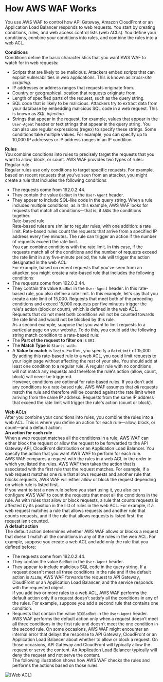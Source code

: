 # How AWS WAF Works<a name="how-aws-waf-works"></a>

You use AWS WAF to control how API Gateway, Amazon CloudFront or an Application Load Balancer responds to web requests\. You start by creating conditions, rules, and web access control lists \(web ACLs\)\. You define your conditions, combine your conditions into rules, and combine the rules into a web ACL\.

**Conditions**  
Conditions define the basic characteristics that you want AWS WAF to watch for in web requests:  
+ Scripts that are likely to be malicious\. Attackers embed scripts that can exploit vulnerabilities in web applications\. This is known as *cross\-site scripting*\.
+ IP addresses or address ranges that requests originate from\.
+ Country or geographical location that requests originate from\.
+ Length of specified parts of the request, such as the query string\.
+ SQL code that is likely to be malicious\. Attackers try to extract data from your database by embedding malicious SQL code in a web request\. This is known as *SQL injection*\.
+ Strings that appear in the request, for example, values that appear in the `User-Agent` header or text strings that appear in the query string\. You can also use regular expressions \(regex\) to specify these strings\.
Some conditions take multiple values\. For example, you can specify up to 10,000 IP addresses or IP address ranges in an IP condition\.

**Rules**  
You combine conditions into rules to precisely target the requests that you want to allow, block, or count\. AWS WAF provides two types of rules:    
Regular rule  
Regular rules use only conditions to target specific requests\. For example, based on recent requests that you've seen from an attacker, you might create a rule that includes the following conditions:   
+ The requests come from 192\.0\.2\.44\.
+ They contain the value `BadBot` in the `User-Agent` header\.
+ They appear to include SQL\-like code in the query string\.
When a rule includes multiple conditions, as in this example, AWS WAF looks for requests that match all conditions—that is, it `AND`s the conditions together\.   
Rate\-based rule  
Rate\-based rules are similar to regular rules, with one addition: a rate limit\. Rate\-based rules count the requests that arrive from a specified IP address every five minutes\. The rule can trigger an action if the number of requests exceed the rate limit\.  
You can combine conditions with the rate limit\. In this case, if the requests match all of the conditions and the number of requests exceed the rate limit in any five\-minute period, the rule will trigger the action designated in the web ACL\.  
For example, based on recent requests that you've seen from an attacker, you might create a rate\-based rule that includes the following conditions:   
+ The requests come from 192\.0\.2\.44\.
+ They contain the value `BadBot` in the `User-Agent` header\.
In this rate\-based rule, you also define a rate limit\. In this example, let's say that you create a rate limit of 15,000\. Requests that meet both of the preceding conditions and exceed 15,000 requests per five minutes trigger the rule's action \(block or count\), which is defined in the web ACL\.  
Requests that do not meet both conditions will not be counted towards the rate limit and would not be blocked by this rule\.  
As a second example, suppose that you want to limit requests to a particular page on your website\. To do this, you could add the following string match condition to a rate\-based rule:  
+ The **Part of the request to filter on** is `URI`\.
+ The **Match Type** is `Starts with`\. 
+ A **Value to match** is `login`\. 
Further, you specify a `RateLimit` of 15,000\.  
By adding this rate\-based rule to a web ACL, you could limit requests to your login page without affecting the rest of your site\.
You should add at least one condition to a regular rule\. A regular rule with no conditions will not match any requests and therefore the rule's action \(allow, count, block\) will never be triggered\.   
However, conditions are optional for rate\-based rules\. If you don't add any conditions to a rate\-based rule, AWS WAF assumes that *all* requests match the rule and therefore will be counted against the rate limit when arriving from the same IP address\. Requests from the same IP address that exceed the rate limit will trigger the rule's action \(count or block\)\. 

**Web ACLs**  
After you combine your conditions into rules, you combine the rules into a web ACL\. This is where you define an action for each rule—allow, block, or count—and a default action:    
**An action for each rule**  
When a web request matches all the conditions in a rule, AWS WAF can either block the request or allow the request to be forwarded to the API Gateway API, CloudFront distribution or an Application Load Balancer\. You specify the action that you want AWS WAF to perform for each rule\.  
AWS WAF compares a request with the rules in a web ACL in the order in which you listed the rules\. AWS WAF then takes the action that is associated with the first rule that the request matches\. For example, if a web request matches one rule that allows requests and another rule that blocks requests, AWS WAF will either allow or block the request depending on which rule is listed first\.  
If you want to test a new rule before you start using it, you also can configure AWS WAF to count the requests that meet all the conditions in the rule\. As with rules that allow or block requests, a rule that counts requests is affected by its position in the list of rules in the web ACL\. For example, if a web request matches a rule that allows requests and another rule that counts requests, and if the rule that allows requests is listed first, the request isn't counted\.   
**A default action**  
The default action determines whether AWS WAF allows or blocks a request that doesn't match all the conditions in any of the rules in the web ACL\. For example, suppose you create a web ACL and add only the rule that you defined before:  
+ The requests come from 192\.0\.2\.44\.
+ They contain the value `BadBot` in the `User-Agent` header\.
+ They appear to include malicious SQL code in the query string\.
If a request doesn't meet all three conditions in the rule and if the default action is `ALLOW`, AWS WAF forwards the request to API Gateway, CloudFront or an Application Load Balancer, and the service responds with the requested object\.  
If you add two or more rules to a web ACL, AWS WAF performs the default action only if a request doesn't satisfy all the conditions in any of the rules\. For example, suppose you add a second rule that contains one condition:  
+ Requests that contain the value `BIGBadBot` in the `User-Agent` header\.
AWS WAF performs the default action only when a request doesn't meet all three conditions in the first rule and doesn't meet the one condition in the second rule\.
On some occasions, AWS WAF might encounter an internal error that delays the response to API Gateway, CloudFront or an Application Load Balancer about whether to allow or block a request\. On those occasions, API Gateway and CloudFront will typically allow the request or serve the content\. An Application Load Balancer typically will deny the request and not serve the content\.  
The following illustration shows how AWS WAF checks the rules and performs the actions based on those rules\.

![\[Web ACL\]](http://docs.aws.amazon.com/waf/latest/developerguide/images/web-acl-3a.png)
